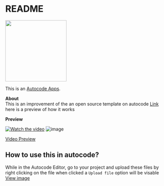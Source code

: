 # README
[<img src="https://open.autocode.com/static/images/open.svg?" width="192">](https://open.autocode.com/)

This is an [Autocode Apps](/app).

**About**  
This is an improvement of the an open source template on autocode [Link](https://autocode.com/ctks/templates/music/)
here is a preview of how it works

**Preview**

[![Watch the video](https://cdn.discordapp.com/attachments/973828698883117056/1168917177794048121/image.png?ex=6565f6f4&is=655381f4&hm=2a150240e2b2e84a4ee5e1e82d8f957c476bbd427dd476e14f8b1f9a5616f293&)](https://drive.google.com/file/d/1JCb_vUloxI_0P0VnkvggkHOmzxfE0AKp/view?usp=sharing)
![image](https://github.com/iamhv6/Buildathon/assets/100041033/da01af2e-566b-4f5a-abaa-1b51b70af9bc)

[Video Preview](https://drive.google.com/file/d/1JCb_vUloxI_0P0VnkvggkHOmzxfE0AKp/view)


## How to use this in autocode?
While in the Autocode Editor, go to your project and upload these files by right clicking on the file when clicked a `Upload file` option will be visable
[View image](https://media.discordapp.net/attachments/1093572121210396702/1169190254259994636/image.png)


